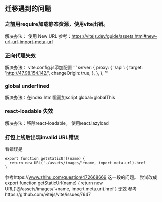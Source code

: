 ## 迁移遇到的问题

### 之前用require加载静态资源，使用vite出错。

解决办法：
使用 New URL 参考：https://vitejs.dev/guide/assets.html#new-url-url-import-meta-url

### 正向代理失效 

解决办法：
vite.config.js添加配置
‘’‘
    server: {
        proxy: {
            '/api': {
                target: 'http://47.98.154.142/',
                changeOrigin: true,
            },
        },
    },
    ’‘’

### global underfined

解决办法：在index.html里面加script 
global=globalThis

### react-loadable 失效
解决办法：移除react-loadable。
使用react.lazyload

### 打包上线后出现invalid URL错误
看错误是
```
export function getStaticUrl(name) {
  return new URL('./assets/images/'+name, import.meta.url).href
}
```
参考https://www.zhihu.com/question/472668669
这一段的问题。
尝试改成
export function getStaticUrl(name) {
  return new URL('@/assets/images/'+name, import.meta.url).href
}
无效
参考https://github.com/vitejs/vite/issues/7647
